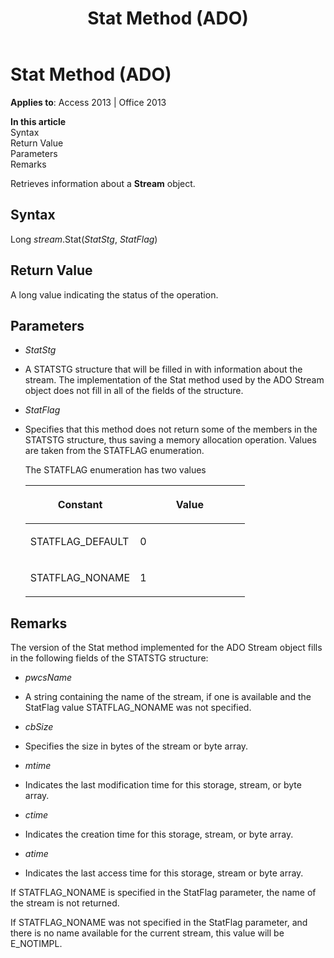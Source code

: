 ﻿---
title: Stat Method (ADO)
TOCTitle: Stat Method (ADO)
ms:assetid: d3d3976b-14d4-dee0-412d-a37bc72fbfd3
ms:mtpsurl: https://msdn.microsoft.com/library/JJ250056(v=office.15)
ms:contentKeyID: 48547916
ms.date: 09/18/2015
mtps_version: v=office.15
---

# Stat Method (ADO)


**Applies to**: Access 2013 | Office 2013

**In this article**  
Syntax  
Return Value  
Parameters  
Remarks  

Retrieves information about a **Stream** object.

## Syntax

Long *stream*.Stat(*StatStg*, *StatFlag*)

## Return Value

A long value indicating the status of the operation.

## Parameters

  - *StatStg*

  - A STATSTG structure that will be filled in with information about the stream. The implementation of the Stat method used by the ADO Stream object does not fill in all of the fields of the structure.

  - *StatFlag*

  - Specifies that this method does not return some of the members in the STATSTG structure, thus saving a memory allocation operation. Values are taken from the STATFLAG enumeration.  
      
    The STATFLAG enumeration has two values
    
    <table>
    <colgroup>
    <col style="width: 50%" />
    <col style="width: 50%" />
    </colgroup>
    <thead>
    <tr class="header">
    <th><p>Constant</p></th>
    <th><p>Value</p></th>
    </tr>
    </thead>
    <tbody>
    <tr class="odd">
    <td><p>STATFLAG_DEFAULT</p></td>
    <td><p>0</p></td>
    </tr>
    <tr class="even">
    <td><p>STATFLAG_NONAME</p></td>
    <td><p>1</p></td>
    </tr>
    </tbody>
    </table>


## Remarks

The version of the Stat method implemented for the ADO Stream object fills in the following fields of the STATSTG structure:

  - *pwcsName*

  - A string containing the name of the stream, if one is available and the StatFlag value STATFLAG\_NONAME was not specified.

  - *cbSize*

  - Specifies the size in bytes of the stream or byte array.

  - *mtime*

  - Indicates the last modification time for this storage, stream, or byte array.

  - *ctime*

  - Indicates the creation time for this storage, stream, or byte array.

  - *atime*

  - Indicates the last access time for this storage, stream or byte array.

If STATFLAG\_NONAME is specified in the StatFlag parameter, the name of the stream is not returned.

If STATFLAG\_NONAME was not specified in the StatFlag parameter, and there is no name available for the current stream, this value will be E\_NOTIMPL.

